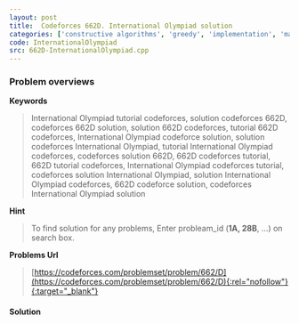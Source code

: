 ```yaml
---
layout: post
title:  Codeforces 662D. International Olympiad solution
categories: ['constructive algorithms', 'greedy', 'implementation', 'math']
code: InternationalOlympiad
src: 662D-InternationalOlympiad.cpp
---
```

### **Problem overviews**

**Keywords**
> International Olympiad tutorial codeforces, solution codeforces 662D, codeforces 662D solution, solution 662D codeforces, tutorial 662D codeforces, International Olympiad codeforce solution, solution codeforces International Olympiad, tutorial International Olympiad codeforces, codeforces solution 662D, 662D codeforces tutorial, 662D tutorial codeforces, International Olympiad codeforces tutorial, codeforces solution International Olympiad, solution International Olympiad codeforces, 662D codeforce solution, codeforces International Olympiad solution

**Hint**
> To find solution for any problems, Enter probleam_id (**1A, 28B**, ...) on search box. 

**Problems Url**
> [https://codeforces.com/problemset/problem/662/D](https://codeforces.com/problemset/problem/662/D){:rel="nofollow"}{:target="_blank"}

#### **Solution**



